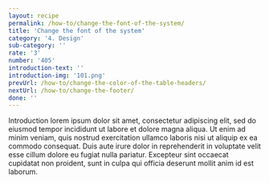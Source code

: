 ```yaml
---
layout: recipe
permalink: /how-to/change-the-font-of-the-system/
title: 'Change the font of the system'
category: '4. Design'
sub-category: ''
rate: '3'
number: '405'
introduction-text: ''
introduction-img: '101.png'
prevUrl: /how-to/change-the-color-of-the-table-headers/
nextUrl: /how-to/change-the-footer/
done: ''
---
```


Introduction lorem ipsum dolor sit amet, consectetur adipiscing elit, sed do eiusmod tempor incididunt ut labore et dolore magna aliqua. Ut enim ad minim veniam, quis nostrud exercitation ullamco laboris nisi ut aliquip ex ea commodo consequat. Duis aute irure dolor in reprehenderit in voluptate velit esse cillum dolore eu fugiat nulla pariatur. Excepteur sint occaecat cupidatat non proident, sunt in culpa qui officia deserunt mollit anim id est laborum.

